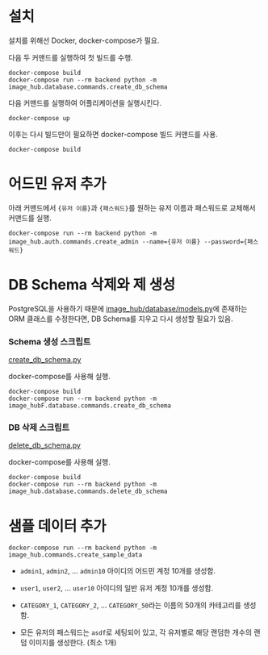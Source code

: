# 설치

설치를 위해선 Docker, docker-compose가 필요.

다음 두 커맨드를 실행하여 첫 빌드를 수행.
```shell
docker-compose build
docker-compose run --rm backend python -m image_hub.database.commands.create_db_schema
```

다음 커맨드를 실행하여 어플리케이션을 실행시킨다.
```shell
docker-compose up
```

이후는 다시 빌드만이 필요하면 docker-compose 빌드 커맨드를 사용.
```shell
docker-compose build
```

# 어드민 유저 추가

아래 커맨드에서 `{유저 이름}`과 `{패스워드}`를 원하는 유저 이름과 패스워드로 교체해서 커맨드를 실행.
```shell
docker-compose run --rm backend python -m image_hub.auth.commands.create_admin --name={유저 이름} --password={패스워드}
```

# DB Schema 삭제와 제 생성
PostgreSQL을 사용하기 때문에 [image_hub/database/models.py](image_hub/database/models.py)에 존재하는 ORM 클래스를 수정한다면,
DB Schema를 지우고 다시 생성할 필요가 있음.

### Schema 생성 스크립트
[create_db_schema.py](image_hub/database/commands/create_db_schema.py)

docker-compose를 사용해 실행.
```shell
docker-compose build
docker-compose run --rm backend python -m image_hubF.database.commands.create_db_schema
```

### DB 삭제 스크립트
[delete_db_schema.py](image_hub/database/commands/delete_db_schema.py)

docker-compose를 사용해 실행.
```shell
docker-compose build
docker-compose run --rm backend python -m image_hub.database.commands.delete_db_schema
```

# 샘플 데이터 추가

```shell
docker-compose run --rm backend python -m image_hub.commands.create_sample_data
```

- `admin1`, `admin2`, ... `admin10` 아이디의 어드민 계정 10개를 생성함.

- `user1`, `user2`, ... `user10` 아이디의 일반 유저 계정 10개를 생성함.

- `CATEGORY_1`, `CATEGORY_2`, ... `CATEGORY_50`라는 이름의 50개의 카테고리를 생성함.

- 모든 유저의 패스워드는 `asdf`로 세팅되어 있고, 각 유저별로 해당 랜덤한 개수의 랜덤 이미지를 생성한다. (최소 1개)

